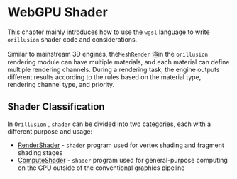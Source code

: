 # WebGPU Shader

This chapter mainly introduces how to use the `wgsl` language to write `orillusion` shader code and considerations.

Similar to mainstream 3D engines, the`MeshRender` 渲in the  `orillusion` rendering module can have multiple materials, and each material can define multiple rendering channels. During a rendering task, the engine outputs different results according to the rules based on the material type, rendering channel type, and priority.

## Shader Classification
In `Orillusion` , `shader` can be divided into two categories, each with a different purpose and usage:

- [RenderShader](./shader_material.md) - `shader` program used for vertex shading and fragment shading stages
- [ComputeShader](./shader_compute.md) - `shader` program used for general-purpose computing on the GPU outside of the conventional graphics pipeline

 